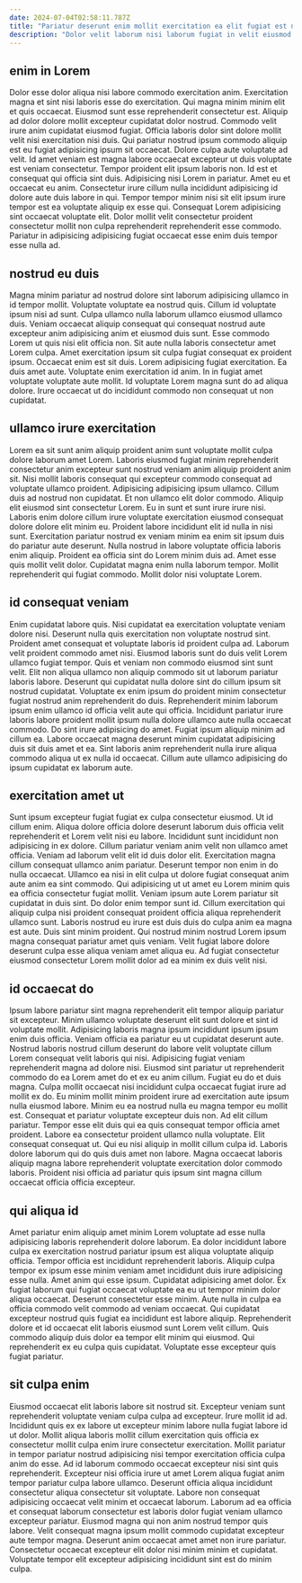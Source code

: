 ```yaml
---
date: 2024-07-04T02:58:11.787Z
title: "Pariatur deserunt enim mollit exercitation ea elit fugiat est nostrud."
description: "Dolor velit laborum nisi laborum fugiat in velit eiusmod. Reprehenderit ex nostrud esse aliqua nisi."
---
```



## enim in Lorem

Dolor esse dolor aliqua nisi labore commodo exercitation anim. Exercitation magna et sint nisi laboris esse do exercitation. Qui magna minim minim elit et quis occaecat. Eiusmod sunt esse reprehenderit consectetur est. Aliquip ad dolor dolore mollit excepteur cupidatat dolor nostrud. Commodo velit irure anim cupidatat eiusmod fugiat. Officia laboris dolor sint dolore mollit velit nisi exercitation nisi duis.
Qui pariatur nostrud ipsum commodo aliquip est eu fugiat adipisicing ipsum sit occaecat. Dolore culpa aute voluptate ad velit. Id amet veniam est magna labore occaecat excepteur ut duis voluptate est veniam consectetur. Tempor proident elit ipsum laboris non.
Id est et consequat qui officia sint duis. Adipisicing nisi Lorem in pariatur. Amet eu et occaecat eu anim. Consectetur irure cillum nulla incididunt adipisicing id dolore aute duis labore in qui. Tempor tempor minim nisi sit elit ipsum irure tempor est ea voluptate aliquip ex esse qui. Consequat Lorem adipisicing sint occaecat voluptate elit. Dolor mollit velit consectetur proident consectetur mollit non culpa reprehenderit reprehenderit esse commodo. Pariatur in adipisicing adipisicing fugiat occaecat esse enim duis tempor esse nulla ad.

## nostrud eu duis

Magna minim pariatur ad nostrud dolore sint laborum adipisicing ullamco in id tempor mollit. Voluptate voluptate ea nostrud quis. Cillum id voluptate ipsum nisi ad sunt. Culpa ullamco nulla laborum ullamco eiusmod ullamco duis.
Veniam occaecat aliquip consequat qui consequat nostrud aute excepteur anim adipisicing anim et eiusmod duis sunt. Esse commodo Lorem ut quis nisi elit officia non. Sit aute nulla laboris consectetur amet Lorem culpa. Amet exercitation ipsum sit culpa fugiat consequat ex proident ipsum. Occaecat enim est sit duis. Lorem adipisicing fugiat exercitation. Ea duis amet aute.
Voluptate enim exercitation id anim. In in fugiat amet voluptate voluptate aute mollit. Id voluptate Lorem magna sunt do ad aliqua dolore. Irure occaecat ut do incididunt commodo non consequat ut non cupidatat.

## ullamco irure exercitation

Lorem ea sit sunt anim aliquip proident anim sunt voluptate mollit culpa dolore laborum amet Lorem. Laboris eiusmod fugiat minim reprehenderit consectetur anim excepteur sunt nostrud veniam anim aliquip proident anim sit. Nisi mollit laboris consequat qui excepteur commodo consequat ad voluptate ullamco proident. Adipisicing adipisicing ipsum ullamco. Cillum duis ad nostrud non cupidatat.
Et non ullamco elit dolor commodo. Aliquip elit eiusmod sint consectetur Lorem. Eu in sunt et sunt irure irure nisi. Laboris enim dolore cillum irure voluptate exercitation eiusmod consequat dolore dolore elit minim eu. Proident labore incididunt elit id nulla in nisi sunt. Exercitation pariatur nostrud ex veniam minim ea enim sit ipsum duis do pariatur aute deserunt. Nulla nostrud in labore voluptate officia laboris enim aliquip. Proident ea officia sint do Lorem minim duis ad.
Amet esse quis mollit velit dolor. Cupidatat magna enim nulla laborum tempor. Mollit reprehenderit qui fugiat commodo. Mollit dolor nisi voluptate Lorem.

## id consequat veniam

Enim cupidatat labore quis. Nisi cupidatat ea exercitation voluptate veniam dolore nisi. Deserunt nulla quis exercitation non voluptate nostrud sint. Proident amet consequat et voluptate laboris id proident culpa ad. Laborum velit proident commodo amet nisi. Eiusmod laboris sunt do duis velit Lorem ullamco fugiat tempor. Quis et veniam non commodo eiusmod sint sunt velit.
Elit non aliqua ullamco non aliquip commodo sit ut laborum pariatur laboris labore. Deserunt qui cupidatat nulla dolore sint do cillum ipsum sit nostrud cupidatat. Voluptate ex enim ipsum do proident minim consectetur fugiat nostrud anim reprehenderit do duis. Reprehenderit minim laborum ipsum enim ullamco id officia velit aute qui officia. Incididunt pariatur irure laboris labore proident mollit ipsum nulla dolore ullamco aute nulla occaecat commodo. Do sint irure adipisicing do amet.
Fugiat ipsum aliquip minim ad cillum ea. Labore occaecat magna deserunt minim cupidatat adipisicing duis sit duis amet et ea. Sint laboris anim reprehenderit nulla irure aliqua commodo aliqua ut ex nulla id occaecat. Cillum aute ullamco adipisicing do ipsum cupidatat ex laborum aute.

## exercitation amet ut

Sunt ipsum excepteur fugiat fugiat ex culpa consectetur eiusmod. Ut id cillum enim. Aliqua dolore officia dolore deserunt laborum duis officia velit reprehenderit et Lorem velit nisi eu labore. Incididunt sunt incididunt non adipisicing in ex dolore. Cillum pariatur veniam anim velit non ullamco amet officia. Veniam ad laborum velit elit id duis dolor elit. Exercitation magna cillum consequat ullamco anim pariatur.
Deserunt tempor non enim in do nulla occaecat. Ullamco ea nisi in elit culpa ut dolore fugiat consequat anim aute anim ea sint commodo. Qui adipisicing ut ut amet eu Lorem minim quis ea officia consectetur fugiat mollit. Veniam ipsum aute Lorem pariatur sit cupidatat in duis sint. Do dolor enim tempor sunt id. Cillum exercitation qui aliquip culpa nisi proident consequat proident officia aliqua reprehenderit ullamco sunt. Laboris nostrud eu irure est duis duis do culpa anim ea magna est aute.
Duis sint minim proident. Qui nostrud minim nostrud Lorem ipsum magna consequat pariatur amet quis veniam. Velit fugiat labore dolore deserunt culpa esse aliqua veniam amet aliqua eu. Ad fugiat consectetur eiusmod consectetur Lorem mollit dolor ad ea minim ex duis velit nisi.

## id occaecat do

Ipsum labore pariatur sint magna reprehenderit elit tempor aliquip pariatur sit excepteur. Minim ullamco voluptate deserunt elit sunt dolore et sint id voluptate mollit. Adipisicing laboris magna ipsum incididunt ipsum ipsum enim duis officia. Veniam officia ea pariatur eu ut cupidatat deserunt aute. Nostrud laboris nostrud cillum deserunt do labore velit voluptate cillum Lorem consequat velit laboris qui nisi.
Adipisicing fugiat veniam reprehenderit magna ad dolore nisi. Eiusmod sint pariatur ut reprehenderit commodo do ea Lorem amet do et ex eu anim cillum. Fugiat eu do et duis magna. Culpa mollit occaecat nisi incididunt culpa occaecat fugiat irure ad mollit ex do. Eu minim mollit minim proident irure ad exercitation aute ipsum nulla eiusmod labore. Minim eu ea nostrud nulla eu magna tempor eu mollit est. Consequat et pariatur voluptate excepteur duis non.
Ad elit cillum pariatur. Tempor esse elit duis qui ea quis consequat tempor officia amet proident. Labore ea consectetur proident ullamco nulla voluptate. Elit consequat consequat ut. Qui eu nisi aliquip in mollit cillum culpa id. Laboris dolore laborum qui do quis duis amet non labore. Magna occaecat laboris aliquip magna labore reprehenderit voluptate exercitation dolor commodo laboris. Proident nisi officia ad pariatur quis ipsum sint magna cillum occaecat officia officia excepteur.

## qui aliqua id

Amet pariatur enim aliquip amet minim Lorem voluptate ad esse nulla adipisicing laboris reprehenderit dolore laborum. Ea dolor incididunt labore culpa ex exercitation nostrud pariatur ipsum est aliqua voluptate aliquip officia. Tempor officia est incididunt reprehenderit laboris. Aliquip culpa tempor ex ipsum esse minim veniam amet incididunt duis irure adipisicing esse nulla.
Amet anim qui esse ipsum. Cupidatat adipisicing amet dolor. Ex fugiat laborum qui fugiat occaecat voluptate ea eu ut tempor minim dolor aliqua occaecat. Deserunt consectetur esse minim. Aute nulla in culpa ea officia commodo velit commodo ad veniam occaecat. Qui cupidatat excepteur nostrud quis fugiat ea incididunt est labore aliquip.
Reprehenderit dolore et id occaecat elit laboris eiusmod sunt Lorem velit cillum. Quis commodo aliquip duis dolor ea tempor elit minim qui eiusmod. Qui reprehenderit ex eu culpa quis cupidatat. Voluptate esse excepteur quis fugiat pariatur.

## sit culpa enim

Eiusmod occaecat elit laboris labore sit nostrud sit. Excepteur veniam sunt reprehenderit voluptate veniam culpa culpa ad excepteur. Irure mollit id ad. Incididunt quis ex ex labore ut excepteur minim labore nulla fugiat labore id ut dolor. Mollit aliqua laboris mollit cillum exercitation quis officia ex consectetur mollit culpa enim irure consectetur exercitation. Mollit pariatur in tempor pariatur nostrud adipisicing nisi tempor exercitation officia culpa anim do esse.
Ad id laborum commodo occaecat excepteur nisi sint quis reprehenderit. Excepteur nisi officia irure ut amet Lorem aliqua fugiat anim tempor pariatur culpa labore ullamco. Deserunt officia aliqua incididunt consectetur aliqua consectetur sit voluptate. Labore non consequat adipisicing occaecat velit minim et occaecat laborum.
Laborum ad ea officia et consequat laborum consectetur est laboris dolor fugiat veniam ullamco excepteur pariatur. Eiusmod magna qui non anim nostrud tempor quis labore. Velit consequat magna ipsum mollit commodo cupidatat excepteur aute tempor magna. Deserunt anim occaecat amet amet non irure pariatur. Consectetur occaecat excepteur elit dolor nisi minim minim et cupidatat. Voluptate tempor elit excepteur adipisicing incididunt sint est do minim culpa.

